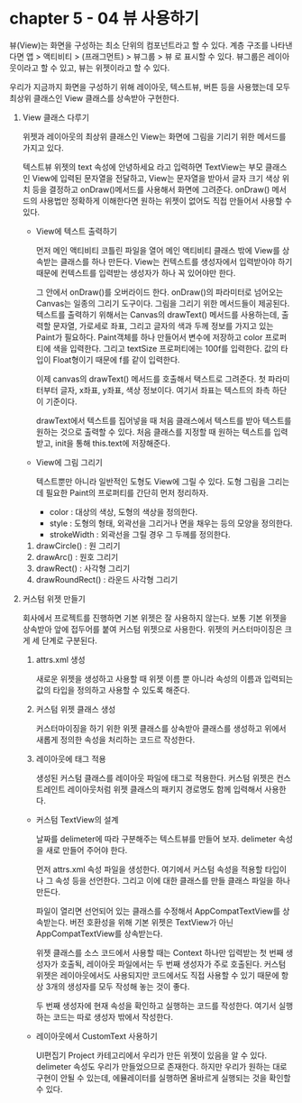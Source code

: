 # chapter 5 - 04 뷰 사용하기

뷰(View)는 화면을 구성하는 최소 단위의 컴포넌트라고 할 수 있다. 계층 구조를 나타낸다면 앱 > 액티비티 > (프래그먼트) > 뷰그룹 > 뷰 로 표시할 수 있다. 뷰그룹은 레이아웃이라고 할 수 있고, 뷰는 위젯이라고 할 수 있다.

우리가 지금까지 화면을 구성하기 위해 레이아웃, 텍스트뷰, 버튼 등을 사용했는데 모두 최상위 클래스인 View 클래스를 상속받아 구현한다.

1. View 클래스 다루기

    위젯과 레이아웃의 최상위 클래스인 View는 화면에 그림을 기리기 위한 메서드를 가지고 있다.

    텍스트뷰 위젯의 text 속성에 안녕하세요 라고 입력하면 TextView는 부모 클래스인 View에 입력된 문자열을 전달하고, View는 문자열을 받아서 글자 크기 색상 위치 등을 결정하고 onDraw()메서드를 사용해서 화면에 그려준다. onDraw() 메서드의 사용법만 정확하게 이해한다면 원하는 위젯이 없어도 직접 만들어서 사용할 수 있다.

    - View에 텍스트 출력하기

        먼저 메인 액티비티 코틀린 파일을 열어 메인 액티비티 클래스 밖에 View를 상속받는 클래스를 하나 만든다. View는 컨텍스트를 생성자에서 입력받아야 하기 때문에 컨텍스트를 입력받는 생성자가 하나 꼭 있어야만 한다.

        그 안에서 onDraw()를 오버라이드 한다. onDraw()의 파라미터로 넘어오는 Canvas는 일종의 그리기 도구이다. 그림을 그리기 위한 메서드들이 제공된다. 텍스트를 출력하기 위해서는 Canvas의 drawText() 메서드를 사용하는데, 출력할 문자열, 가로세로 좌표, 그리고 글자의 색과 두께 정보를 가지고 있는 Paint가 필요하다. Paint객체를 하나 만들어서 변수에 저장하고 color 프로퍼티에 색을 입력한다. 그리고 textSize 프로퍼티에는 100f를 입력한다. 값의 타입이 Float형이기 때문에 f를 같이 입력한다.

        이제 canvas의 drawText() 메서드를 호출해서 택스트로 그려준다. 첫 파라미터부터 글자, x좌표, y좌표, 색상 정보이다. 여기서 좌표는 텍스트의 좌측 하단이 기준이다.

        drawText에서 텍스트를 집어넣을 때 처음 클래스에서 텍스트를 받아 텍스트를 원하는 것으로 출력할 수 있다. 처음 클래스를 지정할 때 원하는 텍스트를 입력받고, init을 통해 this.text에 저장해준다.

    - View에 그림 그리기

        텍스트뿐만 아니라 일반적인 도형도 View에 그릴 수 있다. 도형 그림을 그리는데 필요한 Paint의 프로퍼티를 간단히 먼저 정리하자.

        - color : 대상의 색상, 도형의 색상을 정의한다.
        - style : 도형의 형태, 외곽선을 그리거나 면을 채우는 등의 모양을 정의한다.
        - strokeWidth : 외곽선을 그릴 경우 그 두께를 정의한다.

    1. drawCircle() : 원 그리기
    2. drawArc() : 원호 그리기
    3. drawRect() : 사각형 그리기
    4. drawRoundRect() : 라운드 사각형 그리기

2. 커스텀 위젯 만들기

    회사에서 프로젝트를 진행하면 기본 위젯은 잘 사용하지 않는다. 보통 기본 위젯을 상속받아 앞에 접두어를 붙여 커스텀 위젯으로 사용한다. 위젯의 커스터마이징은 크게 세 단계로 구분된다.

    1. attrs.xml 생성

        새로운 위젯을 생성하고 사용할 때 위젯 이름 뿐 아니라 속성의 이름과 입력되는 값의 타입을 정의하고 사용할 수 있도록 해준다.

    2. 커스텀 위젯 클래스 생성

        커스터마이징을 하기 위한 위젯 클래스를 상속받아 클래스를 생성하고 위에서 새롭게 정의한 속성을 처리하는 코드르 작성한다.

    3. 레이아웃에 태그 적용

        생성된 커스텀 클래스를 레이아웃 파일에 태그로 적용한다. 커스텀 위젯은 컨스트레인트 레이아웃처럼 위젯 클래스의 패키지 경로명도 함께 입력해서 사용한다.

    - 커스텀 TextView의 설계

        날짜를 delimeter에 따라 구분해주는 텍스트뷰를 만들어 보자. delimeter 속성을 새로 만들어 주어야 한다.

        먼저 attrs.xml 속성 파일을 생성한다. 여기에서 커스텀 속성을 적용할 타입이나 그 속성 등을 선언한다. 그리고 이에 대한 클래스를 만들 클래스 파일을 하나 만든다.

        파일이 열리면 선언되어 있는 클래스를 수정해서 AppCompatTextView를 상속받는다. 버전 호환성을 위해 기본 위젯은 TextView가 아닌 AppCompatTextView를 상속받는다.

        위젯 클래스를 소스 코드에서 사용할 때는 Context 하나만 입력받는 첫 번째 생성자가 호출됙, 레이아웃 파일에서는 두 번째 생성자가 주로 호출된다. 커스텀 위젯은 레이아웃에서도 사용되지만 코드에서도 직접 사용할 수 있기 때문에 항상 3개의 생성자를 모두 작성해 놓는 것이 좋다.

        두 번째 생성자에 현재 속성을 확인하고 실행하는 코드를 작성한다. 여기서 실행하는 코드는 따로 생성자 밖에서 작성한다.

    - 레이아웃에서 CustomText 사용하기

        UI편집기 Project 카테고리에서 우리가 만든 위젯이 있음을 알 수 있다. delimeter 속성도 우리가 만들었으므로 존재한다. 하지만 우리가 원하는 대로 구현이 안될 수 있는데, 에뮬레이터를 실행하면 올바르게 실행되는 것을 확인할 수 있다.